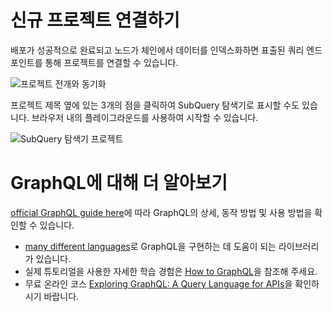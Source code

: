 # 신규 프로젝트 연결하기

배포가 성공적으로 완료되고 노드가 체인에서 데이터를 인덱스화하면 표출된 쿼리 엔드포인트를 통해 프로젝트를 연결할 수 있습니다.

![프로젝트 전개와 동기화](/assets/img/projects-deploy-sync.png)

프로젝트 제목 옆에 있는 3개의 점을 클릭하여 SubQuery 탐색기로 표시할 수도 있습니다. 브라우저 내의 플레이그라운드를 사용하여 시작할 수 있습니다.

![SubQuery 탐색기 프로젝트](/assets/img/projects-explorer.png)

# GraphQL에 대해 더 알아보기

[official GraphQL guide here](https://graphql.org/learn/)에 따라 GraphQL의 상세, 동작 방법 및 사용 방법을 확인할 수 있습니다.
- [many different languages](https://graphql.org/code/)로 GraphQL을 구현하는 데 도움이 되는 라이브러리가 있습니다.
- 실제 튜토리얼을 사용한 자세한 학습 경험은 [How to GraphQL](https://www.howtographql.com/)을 참조해 주세요.
- 무료 온라인 코스 [Exploring GraphQL: A Query Language for APIs](https://www.edx.org/course/exploring-graphql-a-query-language-for-apis)을 확인하시기 바랍니다.